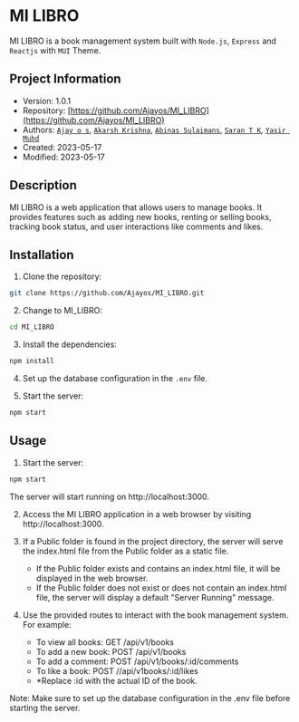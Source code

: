 # MI LIBRO

MI LIBRO is a book management system built with `Node.js`, `Express` and `Reactjs` with `MUI` Theme.

## Project Information

- Version: 1.0.1
- Repository: [https://github.com/Ajayos/MI_LIBRO](https://github.com/Ajayos/MI_LIBRO)
- Authors: [`Ajay o s`](https://github.com/Ajayos), [`Akarsh Krishna`](https://github.com/akarsh-krishna), [`Abinas Sulaimans`](https://github.com/Abinas8055), [`Saran T K`](https://github.com/SARAN-TK), [`Yasir Muhd`](https://github.com/yasirmuhd)
- Created: 2023-05-17
- Modified: 2023-05-17

## Description

MI LIBRO is a web application that allows users to manage books. It provides features such as adding new books, renting or selling books, tracking book status, and user interactions like comments and likes.

## Installation

1. Clone the repository:

 ```bash
git clone https://github.com/Ajayos/MI_LIBRO.git
```
2. Change to MI_LIBRO:

```bash
cd MI_LIBRO
```

3. Install the dependencies:

```bash
npm install
```
4. Set up the database configuration in the `.env` file.

5. Start the server:
```bash
npm start
```

## Usage

1. Start the server:
```bash
npm start
```
The server will start running on http://localhost:3000.

2. Access the MI LIBRO application in a web browser by visiting http://localhost:3000.

3. If a Public folder is found in the project directory, the server will serve the index.html file from the Public folder as a static file.
    - If the Public folder exists and contains an index.html file, it will be displayed in the web browser.
    - If the Public folder does not exist or does not contain an index.html file, the server will display a default "Server Running" message.

4. Use the provided routes to interact with the book management system. For example:

    - To view all books: GET /api/v1/books
    - To add a new book: POST /api/v1/books
    - To add a comment: POST /api/v1/books/:id/comments
    - To like a book: POST //api/v1books/:id/likes
    * *Replace :id with the actual ID of the book.

Note: Make sure to set up the database configuration in the .env file before starting the server.
